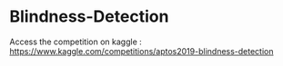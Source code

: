 # Blindness-Detection
Access the competition on kaggle : https://www.kaggle.com/competitions/aptos2019-blindness-detection
